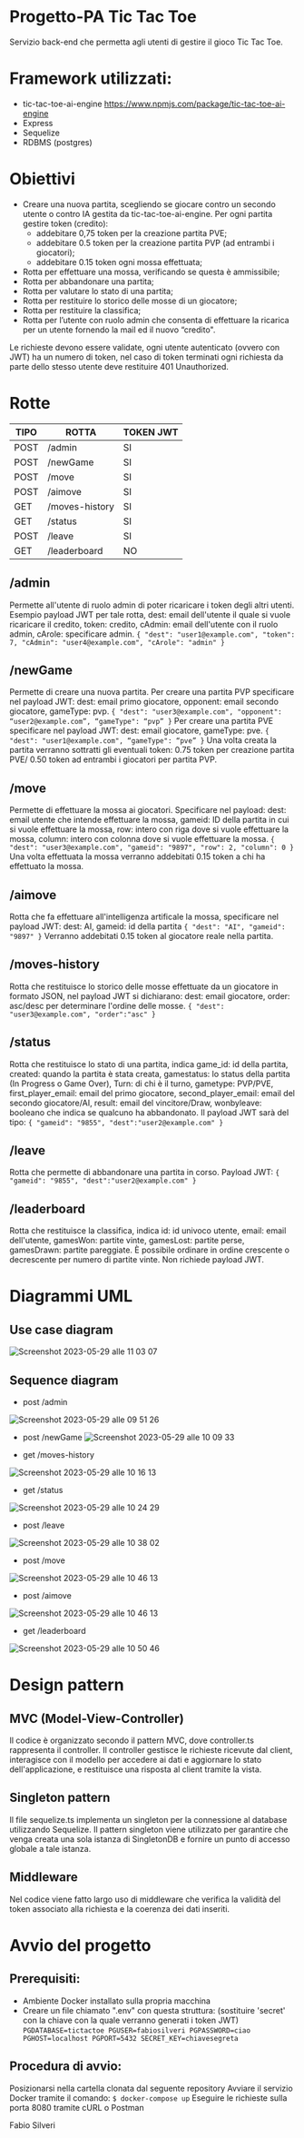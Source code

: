 # Progetto-PA Tic Tac Toe
Servizio back-end che permetta agli utenti di gestire il gioco Tic Tac Toe.

# Framework utilizzati:
-	tic-tac-toe-ai-engine https://www.npmjs.com/package/tic-tac-toe-ai-engine
-	Express
-	Sequelize
-	RDBMS (postgres)

# Obiettivi
- Creare una nuova partita, scegliendo se giocare contro un secondo utente o contro IA gestita da tic-tac-toe-ai-engine.
  Per ogni partita gestire token (credito):
  - addebitare 0,75 token per la creazione partita PVE;
  - addebitare 0.5 token per la creazione partita PVP (ad entrambi i giocatori);
  - addebitare 0.15 token ogni mossa effettuata;
- Rotta per effettuare una mossa, verificando se questa è ammissibile;
- Rotta per abbandonare una partita;
- Rotta per valutare lo stato di una partita;
- Rotta per restituire lo storico delle mosse di un giocatore;
- Rotta per restituire la classifica;
- Rotta per l’utente con ruolo admin che consenta di effettuare la ricarica per un utente fornendo la mail ed il nuovo “credito".

Le richieste devono essere validate, ogni utente autenticato (ovvero con JWT) ha un numero di token, nel caso di token terminati ogni richiesta da parte dello stesso utente deve restituire 401 Unauthorized.

# Rotte
| TIPO  | ROTTA | TOKEN JWT |
| ------------- | ------------- | --------------- |
| POST  | /admin  | SI |
| POST  | /newGame  | SI |
| POST  | /move  | SI |
| POST  | /aimove  | SI |
| GET | /moves-history  | SI |
| GET  | /status  | SI |
| POST  | /leave  | SI |
| GET  | /leaderboard  | NO |

## /admin
Permette all'utente di ruolo admin di poter ricaricare i token degli altri utenti. Esempio payload JWT per tale rotta, dest: email dell'utente il quale si vuole ricaricare il credito, token: credito, cAdmin: email dell'utente con il ruolo admin, cArole: specificare admin.
 `{
  "dest": "user1@example.com",
  "token": 7,
  "cAdmin": "user4@example.com",
  "cArole": "admin"
}`

## /newGame
Permette di creare una nuova partita. Per creare una partita PVP specificare nel payload JWT: dest: email primo giocatore, opponent: email secondo giocatore, gameType: pvp.
`{
  "dest": "user3@example.com",
  "opponent": “user2@example.com”,
  “gameType": “pvp”
}`
Per creare una partita PVE specificare nel payload JWT: dest: email giocatore, gameType: pve.
`{
  "dest": "user1@example.com",
  “gameType": “pve”
}`
Una volta creata la partita verranno sottratti gli eventuali token: 0.75 token per creazione partita PVE/ 0.50 token ad entrambi i giocatori per partita PVP.

## /move
Permette di effettuare la mossa ai giocatori. Specificare nel payload: dest: email utente che intende effettuare la mossa, gameid: ID della partita in cui si vuole effettuare la mossa, row: intero con riga dove si vuole effettuare la mossa, column: intero con colonna dove si vuole effettuare la mossa.
`{
  "dest": "user3@example.com",
  "gameid": "9897",
  "row": 2,
  "column": 0
}`
Una volta effettuata la mossa verranno addebitati 0.15 token a chi ha effettuato la mossa.

## /aimove
Rotta che fa effettuare all'intelligenza artificale la mossa, specificare nel payload JWT: dest: AI, gameid: id della partita
`{
  "dest": "AI",
  "gameid": "9897"
}`
Verranno addebitati 0.15 token al giocatore reale nella partita.

## /moves-history
Rotta che restituisce lo storico delle mosse effettuate da un giocatore in formato JSON, nel payload JWT si dichiarano: dest: email giocatore, order: asc/desc per determinare l'ordine delle mosse.
`{
  "dest": "user3@example.com",
  "order":"asc"
}`

## /status
Rotta che restituisce lo stato di una partita, indica game_id: id della partita, created: quando la partita è stata creata, gamestatus: lo status della partita (In Progress o Game Over), Turn: di chi è il turno, gametype: PVP/PVE, first_player_email: email del primo giocatore, second_player_email: email del secondo giocatore/AI, result: email del vincitore/Draw, wonbyleave: booleano che indica se qualcuno ha abbandonato. Il payload JWT sarà del tipo:
`{
  "gameid": "9855",
  "dest":"user2@example.com"
}`

## /leave
Rotta che permette di abbandonare una partita in corso. Payload JWT:
`{
  "gameid": "9855",
  "dest":"user2@example.com"
}`

## /leaderboard
Rotta che restituisce la classifica, indica id: id univoco utente, email: email dell'utente, gamesWon: partite vinte, gamesLost: partite perse, gamesDrawn: partite pareggiate. È possibile ordinare in ordine crescente o decrescente per numero di partite vinte. Non richiede payload JWT.

# Diagrammi UML
## Use case diagram

![Screenshot 2023-05-29 alle 11 03 07](https://github.com/cicciolodi11/Progetto-PA-tictactoe/assets/74373173/dcc57d05-bf46-4b3c-b67f-f1c6d6a363cb)

## Sequence diagram
- post /admin

![Screenshot 2023-05-29 alle 09 51 26](https://github.com/cicciolodi11/Progetto-PA-tictactoe/assets/74373173/6e98e1b0-1918-4019-a0ce-43a728fcd337)

- post /newGame
![Screenshot 2023-05-29 alle 10 09 33](https://github.com/cicciolodi11/Progetto-PA-tictactoe/assets/74373173/1cfc1db6-3ab3-44b5-8bdc-1edf7b50e895)

- get /moves-history

![Screenshot 2023-05-29 alle 10 16 13](https://github.com/cicciolodi11/Progetto-PA-tictactoe/assets/74373173/75e0c16b-2299-4394-b140-14446c63868c)

- get /status

![Screenshot 2023-05-29 alle 10 24 29](https://github.com/cicciolodi11/Progetto-PA-tictactoe/assets/74373173/17ba5db1-41ff-44b2-836c-80e833bbf423)

- post /leave

![Screenshot 2023-05-29 alle 10 38 02](https://github.com/cicciolodi11/Progetto-PA-tictactoe/assets/74373173/f9f375cf-3030-4d79-aa88-f22b89ef4dba)

- post /move

![Screenshot 2023-05-29 alle 10 46 13](https://github.com/cicciolodi11/Progetto-PA-tictactoe/assets/74373173/35ee156b-5bfa-48c1-b791-6d8a5f59a096)

- post /aimove

![Screenshot 2023-05-29 alle 10 46 13](https://github.com/cicciolodi11/Progetto-PA-tictactoe/assets/74373173/2bdf61a7-0eb1-4d92-9b25-b5fde6883ebe)

- get /leaderboard

![Screenshot 2023-05-29 alle 10 50 46](https://github.com/cicciolodi11/Progetto-PA-tictactoe/assets/74373173/0f204907-5eec-4514-a305-b7aabb18fc90)

# Design pattern

## MVC (Model-View-Controller)
Il codice è organizzato secondo il pattern MVC, dove controller.ts rappresenta il controller. Il controller gestisce le richieste ricevute dal client, interagisce con il modello per accedere ai dati e aggiornare lo stato dell'applicazione, e restituisce una risposta al client tramite la vista.

## Singleton pattern
Il file sequelize.ts implementa un singleton per la connessione al database utilizzando Sequelize. Il pattern singleton viene utilizzato per garantire che venga creata una sola istanza di SingletonDB e fornire un punto di accesso globale a tale istanza. 

## Middleware 
Nel codice viene fatto largo uso di middleware che verifica la validità del token associato alla richiesta e la coerenza dei dati inseriti.

# Avvio del progetto
## Prerequisiti:

- Ambiente Docker installato sulla propria macchina
- Creare un file chiamato ".env" con questa struttura: (sostituire 'secret' con la chiave con la quale verranno generati i token JWT)
`
PGDATABASE=tictactoe
PGUSER=fabiosilveri
PGPASSWORD=ciao
PGHOST=localhost
PGPORT=5432
SECRET_KEY=chiavesegreta
`

## Procedura di avvio:
Posizionarsi nella cartella clonata dal seguente repository
Avviare il servizio Docker tramite il comando:
`$ docker-compose up`
Eseguire le richieste sulla porta 8080 tramite cURL o Postman


Fabio Silveri
